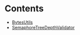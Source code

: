 

# Contents
- [BytesUtils](BytesUtils.sol/library.BytesUtils.md)
- [SemaphoreTreeDepthValidator](SemaphoreTreeDepthValidator.sol/library.SemaphoreTreeDepthValidator.md)
